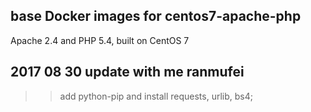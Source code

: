 ## base Docker images for centos7-apache-php

Apache 2.4 and PHP 5.4, built on CentOS 7

## 2017 08 30 update with me ranmufei

>> add python-pip and install requests, urlib, bs4; 
